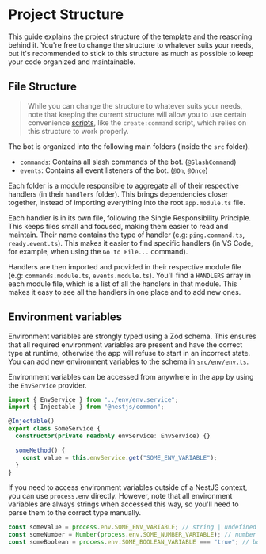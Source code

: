 # Project Structure

This guide explains the project structure of the template and the reasoning behind it. You're free to change the structure to whatever suits your needs, but it's recommended to stick to this structure as much as possible to keep your code organized and maintainable.

## File Structure

> While you can change the structure to whatever suits your needs, note that keeping the current structure will allow you to use certain convenience [scripts](./SCRIPTS.md), like the `create:command` script, which relies on this structure to work properly.

The bot is organized into the following main folders (inside the `src` folder).

- `commands`: Contains all slash commands of the bot. (`@SlashCommand`)
- `events`: Contains all event listeners of the bot. (`@On`, `@Once`)

Each folder is a module responsible to aggregate all of their respective handlers (in their `handlers` folder). This brings dependencies closer together, instead of importing everything into the root `app.module.ts` file.

Each handler is in its own file, following the Single Responsibility Principle. This keeps files small and focused, making them easier to read and maintain. Their name contains the type of handler (e.g: `ping.command.ts`, `ready.event.ts`). This makes it easier to find specific handlers (in VS Code, for example, when using the `Go to File...` command).

Handlers are then imported and provided in their respective module file (e.g: `commands.module.ts`, `events.module.ts`). You'll find a `HANDLERS` array in each module file, which is a list of all the handlers in that module. This makes it easy to see all the handlers in one place and to add new ones.

## Environment variables

Environment variables are strongly typed using a Zod schema. This ensures that all required environment variables are present and have the correct type at runtime, otherwise the app will refuse to start in an incorrect state. You can add new environment variables to the schema in [`src/env/env.ts`](../src/env/env.ts).

Environment variables can be accessed from anywhere in the app by using the `EnvService` provider.

```ts
import { EnvService } from "../env/env.service";
import { Injectable } from "@nestjs/common";

@Injectable()
export class SomeService {
  constructor(private readonly envService: EnvService) {}

  someMethod() {
    const value = this.envService.get("SOME_ENV_VARIABLE");
  }
}
```

If you need to access environment variables outside of a NestJS context, you can use `process.env` directly. However, note that all environment variables are always strings when accessed this way, so you'll need to parse them to the correct type manually.

```ts
const someValue = process.env.SOME_ENV_VARIABLE; // string | undefined
const someNumber = Number(process.env.SOME_NUMBER_VARIABLE); // number | NaN
const someBoolean = process.env.SOME_BOOLEAN_VARIABLE === "true"; // boolean
```
